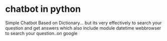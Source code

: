 # chatbot in python
Simple Chatbot Based on Dictionary...
but its very effectively to search your question and get answers
which also include module datetime webbrowser to search your question..on google
